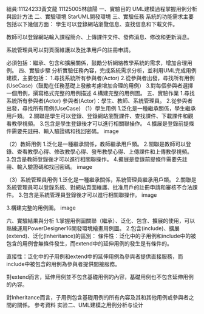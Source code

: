 組員:11124233黃文龍 11125005林啟陽
一、實驗目的
UML建模過程掌握用例分析與設計方法
二、實驗環境
StarUML開發環境
三、實驗任務
系統的功能需求主要包括以下幾個方面：
學生可以登錄網站瀏覽信息、查找信息和下載文件。

教師可以登錄網站輸入課程簡介、上傳課件文件、發佈消息、修改和更新消息。

系統管理員可以對頁面維護以及批準用戶的註冊申請。

必須包括：繼承、包含和擴展關係，鼓勵分析網絡教學系統的需求，增加合理用例。
四、實驗步驟
分析實驗任務內容，完成系統需求分析，並利用UML完成用例建模，主要包括：
1.尋找系統所有參與者(Actor)
2.從參與者出發，尋找所有用例(UseCase)（鼓勵在任務基礎上發散考慮增加合理的用例）
3.對每個參與者選擇一個用例，撰寫格式完整的用例描述
4.構建完整的用例圖。
五、實驗作業
1.尋找系統所有參與者(Actor)
參與者(Actor)：學生、教師、系統管理員。
2.從參與者出發，尋找所有用例(UseCase)
（1）學生用例
1.泛化是一種繼承關係，學生繼承用戶類。
2.關聯是學生可以登錄、登錄網站瀏覽課件、查找課件、下載課件和觀看教學視頻。
3.包含是學生登錄後才可以進行相關聯操作。
4.擴展是登錄前提條件需要先註冊、輸入驗證碼和找回密碼。
image

（2）教師用例
1.泛化是一種繼承關係，教師繼承用戶類。
2.關聯是教師可以登錄、查看教學心得、修改教學心得、發布教學心得、上傳課件和上傳教學視頻。
3.包含是教師登錄後才可以進行相關聯操作。
4.擴展是登錄前提條件需要先註冊、輸入驗證碼和找回密碼。
image

（3）系統管理員用例
1.泛化是一種繼承關係，系統管理員繼承用戶類。
2.關聯是系統管理員可以登錄系統、對網站頁面維護、批准用戶的註冊申請和審核不合法課件。
3.包含是系統管理員登錄後才可以進行相關聯操作。
image

3.構建完整的用例圖。
image

六、實驗結果與分析
1.掌握用例圖關聯（繼承）、泛化、包含、擴展的使用，可以熟練運用PowerDesigner16開發環境繪畫用例圖。
2.包含(include)、擴展(extend)、泛化(Inheritance)的區別：
條件性：泛化中的子用例和include中的被包含的用例會無條件發生，而extend中的延伸用例的發生是有條件的。

直接性：泛化中的子用例和extend中的延伸用例為參與者提供直接服務，而include中被包含的用例為參與者提供間接服務。

對extend而言，延伸用例並不包含基礎用例的內容，基礎用例也不包含延伸用例的內容。

對Inheritance而言，子用例包含基礎用例的所有內容及其和其他用例或參與者之間的關係。
參考資料
实验二、UML建模之用例分析与设计
